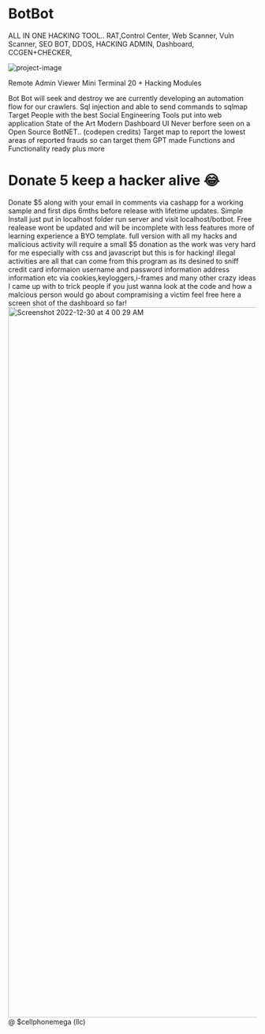 # BotBot
ALL IN ONE HACKING TOOL.. RAT,Control Center, Web Scanner, Vuln Scanner, SEO BOT, DDOS, HACKING ADMIN, Dashboard, CCGEN+CHECKER,

![project-image](https://user-images.githubusercontent.com/67332133/210049069-079a6066-e593-4789-8518-92c6534ac591.png)

 Remote Admin Viewer 
 Mini Terminal
 20 + Hacking Modules

 Bot Bot will seek and destroy we are currently developing an automation flow for our crawlers.
 Sql injection and able to send commands to sqlmap
 Target People with the best Social Engineering Tools put into web application 
 State of the Art Modern Dashboard UI Never berfore seen on a Open Source BotNET.. (codepen credits)
 Target map to report the lowest areas of reported frauds so can target them
 GPT made Functions and Functionality ready plus more

# Donate 5 keep a hacker alive 😂
Donate $5 along with your email in comments via cashapp for a working sample and first dips 6mths before release with lifetime updates.
Simple Install just put in localhost folder run server and visit localhost/botbot.
Free realease wont be updated and will be incomplete with less features more of learning experience a BYO template. 
full version with all my hacks and malicious activity will require a small $5 donation as the work was very hard for me especially with css and javascript 
but this is for hacking! illegal activities are all that can come from this program as its desined to sniff credit card informaion username and password information address information etc via cookies,keyloggers,i-frames and many other crazy ideas I came up with to trick people if you just wanna look at the code and how a malcious person would go about compramising a victim feel free here a screen shot of the dashboard so far!
<img width="1440" alt="Screenshot 2022-12-30 at 4 00 29 AM" src="https://user-images.githubusercontent.com/67332133/210052897-8aa03a2a-b788-4585-8dfc-34228ed08a3c.png">
@ $cellphonemega (llc)
